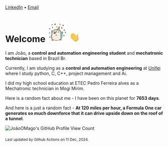 [LinkedIn](https://www.linkedin.com/in/joão-pedro-gozzoli-b95641301/) &bull;
[Email](joaopedrogozzoli@gmail.com)

# Welcome <img src="happy.gif" height="64px" /> <img src="wave.gif" height="32px" />

I am João, a  **control and automation engineering student** and **mechatronic technician** based in Brazil Br.

Currently, I am studying as a **control and automation engineering** at [Unifei](https://unifei.edu.br) where I study python, C, C++, project management and Ai.

I did my high school education at ETEC Pedro Ferreira alves as a Mechatronic technician in Mogi Mirim.

Here is a random fact about me - I have been on this planet for **7653 days**.

And here is a just a random fact -  **At 120 miles per hour, a Formula One car generates so much downforce that it can drive upside down on the roof of a tunnel**.

![JoãoOMago's GitHub Profile View Count](https://komarev.com/ghpvc/?username=JoaoOMago)

<sub>Last updated by Github Actions on 11 Dec, 2024.</sub>
